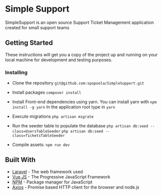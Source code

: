 # Simple Support

SimpleSupport is an open source Support Ticket Management application created for small support teams

## Getting Started

These instructions will get you a copy of the project up and running on your local machine for development and testing purposes.


### Installing

* Clone the repository 
  `git@github.com:spopoola/SimpleSupport.git`
  
* Install packages 
  `composer install`
  
* Install Front-end dependencies using yarn. You can install yarn with `npm install -g yarn`
   In the application root type in `yarn`
   
* Execute migrations
`php artisan migrate`

* Run the seeder table to populate the database
  `php artisan db:seed --class=UsersTableSeeder`
  `php artisan db:seed --class=TicketsTableSeeder`
  
* Compile assets: `npm run dev`


## Built With

* [Laravel](https://laravel.com/) - The web framework used
* [Vue JS](https://vuejs.org/) - The Progressive JavaScript Framework
* [NPM](https://www.npmjs.com/) - Package manager for JavaScript
* [Axios](https://github.com/mzabriskie/axios) - Promise based HTTP client for the browser and node.js